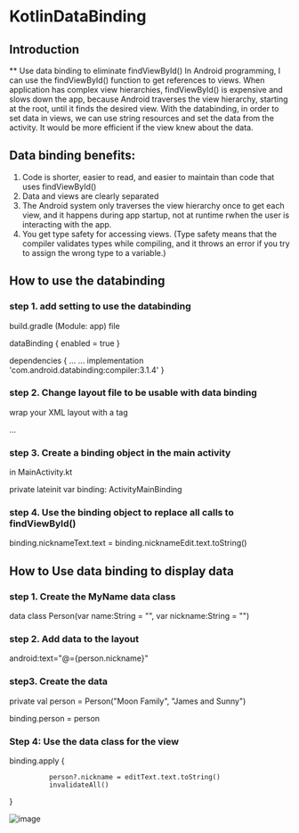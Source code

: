 # KotlinDataBinding

## Introduction

** Use data binding to eliminate findViewById()
In Android programming, I can use the findViewById() function to get references to views. When application has complex view hierarchies, findViewById() is expensive 
and slows down the app, because Android traverses the view hierarchy, starting at the root, until it finds the desired view. With the databinding, in order to set data in views, 
we can use string resources and set the data from the activity. It would be more efficient if the view knew about the data. 


## Data binding  benefits:
1. Code is shorter, easier to read, and easier to maintain than code that uses findViewById()
2. Data and views are clearly separated 
3. The Android system only traverses the view hierarchy once to get each view, and it happens during app startup, not at runtime rwhen the user is interacting with the app.
4. You get type safety for accessing views. 
   (Type safety means that the compiler validates types while compiling, and it throws an error if you try to assign the wrong type to a variable.)
   
   
## How to use the databinding

### step 1. add setting to use the databinding 
build.gradle (Module: app) file

 dataBinding {
        enabled = true
 }
 
dependencies {
    ... ...
    implementation 'com.android.databinding:compiler:3.1.4'
}

### step 2. Change layout file to be usable with data binding

wrap your XML layout with a <layout> tag

<layout>
   <LinearLayout ... >
   ...
   </LinearLayout>
</layout>


### step 3. Create a binding object in the main activity

in MainActivity.kt

private lateinit var binding: ActivityMainBinding

### step 4. Use the binding object to replace all calls to findViewById()

binding.nicknameText.text = binding.nicknameEdit.text.toString()


## How to Use data binding to display data

### step 1. Create the MyName data class

data class Person(var name:String = "", var nickname:String = "")

### step 2. Add data to the layout

 <data>
        <variable
        name="person"
        type="com.mepark.aboutme.Person" />
 </data>
    
 android:text="@={person.nickname}"
 
 ### step3.  Create the data
 
 private val person = Person("Moon Family", "James and Sunny")
 
  binding.person = person
  
  
  ### Step 4: Use the data class for the view
  binding.apply {

              person?.nickname = editText.text.toString()
              invalidateAll()
   }
 
![image](https://user-images.githubusercontent.com/53125879/114950110-3ec52800-9e07-11eb-964a-ac97814186e7.png)
